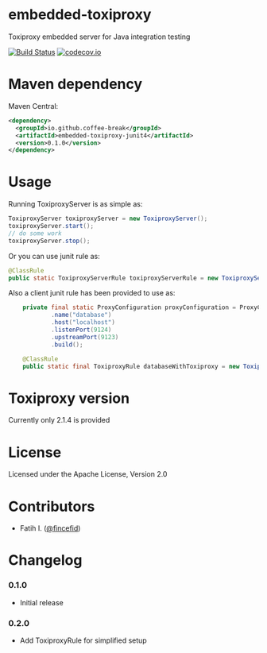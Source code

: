 # embedded-toxiproxy
Toxiproxy embedded server for Java integration testing

[![Build Status](https://travis-ci.org/coffee-break/embedded-toxiproxy.svg?branch=master)](https://travis-ci.org/coffee-break/embedded-toxiproxy)
[![codecov.io](https://codecov.io/github/coffee-break/embedded-toxiproxy/coverage.svg?branch=master)](https://codecov.io/github/coffee-break/embedded-toxiproxy?branch=master)

Maven dependency
==============

Maven Central:
```xml
<dependency>
  <groupId>io.github.coffee-break</groupId>
  <artifactId>embedded-toxiproxy-junit4</artifactId>
  <version>0.1.0</version>
</dependency>
```

Usage
==============

Running ToxiproxyServer is as simple as:
```java
ToxiproxyServer toxiproxyServer = new ToxiproxyServer();
toxiproxyServer.start();
// do some work
toxiproxyServer.stop();
```

Or you can use junit rule as:
```java
@ClassRule
public static ToxiproxyServerRule toxiproxyServerRule = new ToxiproxyServerRule(ToxiproxyServerConfiguration.builder().timeout(5000));
```

Also a client junit rule has been provided to use as:
```java
    private final static ProxyConfiguration proxyConfiguration = ProxyConfiguration.builder()
            .name("database")
            .host("localhost")
            .listenPort(9124)
            .upstreamPort(9123)
            .build();

    @ClassRule
    public static final ToxiproxyRule databaseWithToxiproxy = new ToxiproxyRule(proxyConfiguration, new SqlDatabaseServerRule());


```


Toxiproxy version
==============
Currently only 2.1.4 is provided


License
==============
Licensed under the Apache License, Version 2.0


Contributors
==============
 * Fatih I. ([@fincefid](http://github.com/fincefid))


Changelog
==============

### 0.1.0
 * Initial release
 
 ### 0.2.0
 * Add ToxiproxyRule for simplified setup
  